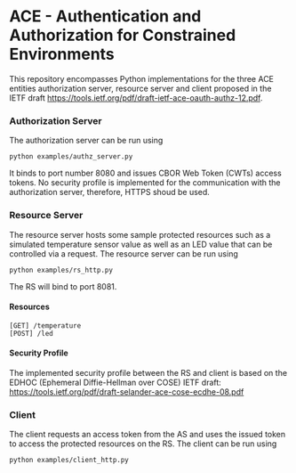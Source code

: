# ACE - Authentication and Authorization for Constrained Environments
This repository encompasses Python implementations for the three ACE entities
authorization server, resource server and client proposed in the IETF draft
https://tools.ietf.org/pdf/draft-ietf-ace-oauth-authz-12.pdf.

### Authorization Server
The authorization server can be run using

    python examples/authz_server.py

It binds to port number 8080 and issues CBOR Web Token (CWTs) access tokens. No security
profile is implemented for the communication with the authorization server,
therefore, HTTPS shoud be used.

### Resource Server
The resource server hosts some sample protected resources such as a
simulated temperature sensor value as well as an LED value that can be 
controlled via a request. The resource server can be run using
    
    python examples/rs_http.py
    
The RS will bind to port 8081.
    
#### Resources
    [GET] /temperature
    [POST] /led
    
#### Security Profile
The implemented security profile between the RS and client is based on
the EDHOC (Ephemeral Diffie-Hellman over COSE) IETF draft: https://tools.ietf.org/pdf/draft-selander-ace-cose-ecdhe-08.pdf

### Client
The client requests an access token from the AS and uses the issued 
token to access the protected resources on the RS. The client can
be run using

    python examples/client_http.py
    
